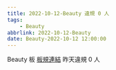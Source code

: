 ```yaml
---
title: 2022-10-12-Beauty 違規 0 人
tags:
    - Beauty
abbrlink: 2022-10-12-Beauty
date: Beauty-2022-10-12 12:00:00
---
```

Beauty 板 [板規連結](https://www.ptt.cc/bbs/Beauty/M.1630069980.A.84B.html)
昨天違規 0 人
